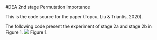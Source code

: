 #DEA 2nd stage Permutation ImportanceThis is the code source for the paper (Topcu, Liu & Triantis, 2020). The following code present the experiment of stage 2a and stage 2b in Figure 1. ![](../Machine%20learningOmega%20Paper%20%202020/ML2_official/.README_images/experiment%20diagram.png)Figure 1. 